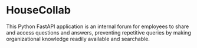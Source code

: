 # HouseCollab
This Python FastAPI application is an internal forum for employees to share and access questions and answers, preventing repetitive queries by making organizational knowledge readily available and searchable.
